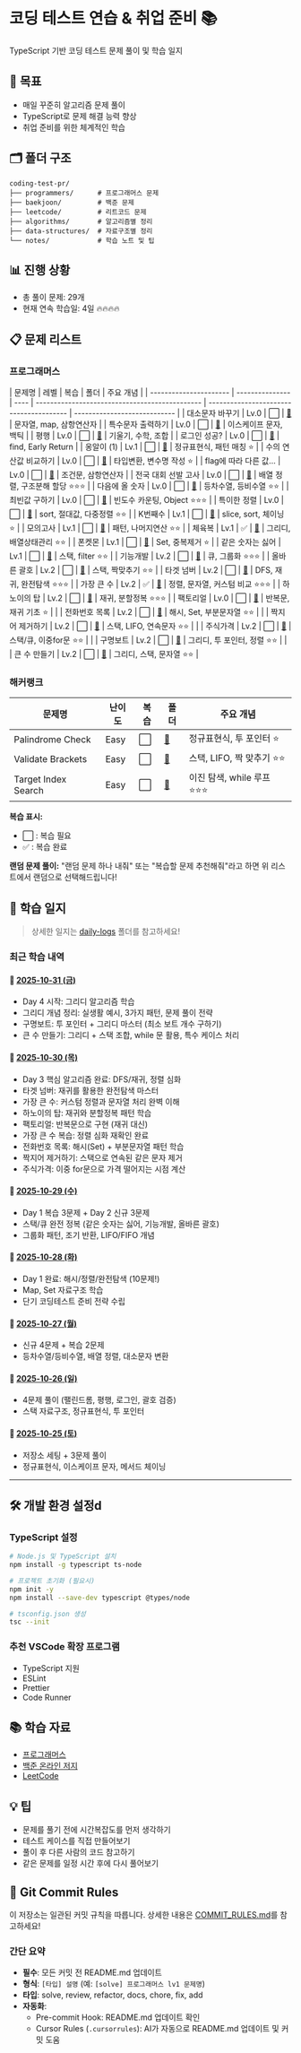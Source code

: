 # 코딩 테스트 연습 & 취업 준비 📚

TypeScript 기반 코딩 테스트 문제 풀이 및 학습 일지

## 📌 목표

- 매일 꾸준히 알고리즘 문제 풀이
- TypeScript로 문제 해결 능력 향상
- 취업 준비를 위한 체계적인 학습

## 🗂️ 폴더 구조

```
coding-test-pr/
├── programmers/      # 프로그래머스 문제
├── baekjoon/         # 백준 문제
├── leetcode/         # 리트코드 문제
├── algorithms/       # 알고리즘별 정리
├── data-structures/  # 자료구조별 정리
└── notes/            # 학습 노트 및 팁
```

## 📊 진행 상황

- 총 풀이 문제: 29개
- 현재 연속 학습일: 4일 🔥🔥🔥🔥

## 📋 문제 리스트

### 프로그래머스

| 문제명                 | 레벨            | 복습 | 폴더                                           | 주요 개념                               |
| ---------------------- | --------------- | ---- | ---------------------------------------------- | --------------------------------------- | ---------------------------- |
| 대소문자 바꾸기        | Lv.0            | ⬜   | [📁](./programmers/lv0_대소문자_바꾸기)        | 문자열, map, 삼항연산자                 |
| 특수문자 출력하기      | Lv.0            | ⬜   | [📁](./programmers/lv0_특수문자_출력하기)      | 이스케이프 문자, 백틱                   |
| 평행                   | Lv.0            | ⬜   | [📁](./programmers/lv0_평행)                   | 기울기, 수학, 조합                      |
| 로그인 성공?           | Lv.0            | ⬜   | [📁](./programmers/lv0_로그인_성공)            | find, Early Return                      |
| 옹알이 (1)             | Lv.1            | ⬜   | [📁](./programmers/lv1_옹알이1)                | 정규표현식, 패턴 매칭 ⭐                |
| 수의 연산값 비교하기   | Lv.0            | ⬜   | [📁](./programmers/lv0_수의_연산값_비교하기)   | 타입변환, 변수명 작성 ⭐                |
| flag에 따라 다른 값... | Lv.0            | ⬜   | [📁](./programmers/lv0_flag에_따라_다른_값...) | 조건문, 삼항연산자                      |
| 전국 대회 선발 고사    | Lv.0            | ⬜   | [📁](./programmers/lv0_전국_대회_선발_고사)    | 배열 정렬, 구조분해 할당 ⭐⭐⭐         |
| 다음에 올 숫자         | Lv.0            | ⬜   | [📁](./programmers/lv0_다음에_올_숫자)         | 등차수열, 등비수열 ⭐⭐                 |
| 최빈값 구하기          | Lv.0            | ⬜   | [📁](./programmers/lv0_최빈값_구하기)          | 빈도수 카운팅, Object ⭐⭐⭐            |
| 특이한 정렬            | Lv.0            | ⬜   | [📁](./programmers/lv0_특이한_정렬)            | sort, 절대값, 다중정렬 ⭐⭐             |
| K번째수                | Lv.1            | ⬜   | [📁](./programmers/lv1_k번째수)                | slice, sort, 체이닝 ⭐                  |
| 모의고사               | Lv.1            | ⬜   | [📁](./programmers/lv1_모의고사)               | 패턴, 나머지연산 ⭐⭐                   |
| 체육복                 | Lv.1            | ✅   | [📁](./programmers/lv1_체육복)                 | 그리디, 배열상태관리 ⭐⭐               |
| 폰켓몬                 | Lv.1            | ⬜   | [📁](./programmers/lv1_폰켓몬)                 | Set, 중복제거 ⭐                        |
| 같은 숫자는 싫어       | Lv.1            | ⬜   | [📁](./programmers/lv1_같은_숫자는_싫어)       | 스택, filter ⭐⭐                       |
| 기능개발               | Lv.2            | ⬜   | [📁](./programmers/lv2_기능개발)               | 큐, 그룹화 ⭐⭐⭐                       |
| 올바른 괄호            | Lv.2            | ⬜   | [📁](./programmers/lv2_올바른_괄호)            | 스택, 짝맞추기 ⭐⭐                     |
| 타겟 넘버              | Lv.2            | ⬜   | [📁](./programmers/lv2_타겟_넘버)              | DFS, 재귀, 완전탐색 ⭐⭐⭐              |
| 가장 큰 수             | Lv.2            | ✅   | [📁](./programmers/lv2_가장_큰_수)             | 정렬, 문자열, 커스텀 비교 ⭐⭐⭐        |
| 하노이의 탑            | Lv.2            | ⬜   | [📁](./programmers/lv2_하노이의_탑)            | 재귀, 분할정복 ⭐⭐⭐                   |
| 팩토리얼               | Lv.0            | ⬜   | [📁](./programmers/lv0_팩토리얼)               | 반복문, 재귀 기초 ⭐                    |
|                        | 전화번호 목록   | Lv.2 | ⬜                                             | [📁](./programmers/lv2_전화번호_목록)   | 해시, Set, 부분문자열 ⭐⭐   |
|                        | 짝지어 제거하기 | Lv.2 | ⬜                                             | [📁](./programmers/lv2_짝지어_제거하기) | 스택, LIFO, 연속문자 ⭐⭐    |
|                        | 주식가격        | Lv.2 | ⬜                                             | [📁](./programmers/lv2_주식가격)        | 스택/큐, 이중for문 ⭐⭐      |
|                        | 구명보트        | Lv.2 | ⬜                                             | [📁](./programmers/lv2_구명보트)        | 그리디, 투 포인터, 정렬 ⭐⭐ |
|                        | 큰 수 만들기    | Lv.2 | ⬜                                             | [📁](./programmers/lv2_큰_수_만들기)    | 그리디, 스택, 문자열 ⭐⭐    |

### 해커랭크

| 문제명              | 난이도 | 복습 | 폴더                                         | 주요 개념                    |
| ------------------- | ------ | ---- | -------------------------------------------- | ---------------------------- |
| Palindrome Check    | Easy   | ⬜   | [📁](./hackerrank/easy_palindrome_check)     | 정규표현식, 투 포인터 ⭐     |
| Validate Brackets   | Easy   | ⬜   | [📁](./hackerrank/easy_validate_brackets/)   | 스택, LIFO, 짝 맞추기 ⭐⭐   |
| Target Index Search | Easy   | ⬜   | [📁](./hackerrank/easy_target_index_search/) | 이진 탐색, while 루프 ⭐⭐⭐ |

**복습 표시:**

- ⬜ : 복습 필요
- ✅ : 복습 완료

**랜덤 문제 풀이:** "랜덤 문제 하나 내줘" 또는 "복습할 문제 추천해줘"라고 하면 위 리스트에서 랜덤으로 선택해드립니다!

## 📝 학습 일지

> 상세한 일지는 [daily-logs](./daily-logs/) 폴더를 참고하세요!

### 최근 학습 내역

#### 📁 [2025-10-31 (금)](./daily-logs/2025-10-31.md)

- Day 4 시작: 그리디 알고리즘 학습
- 그리디 개념 정리: 실생활 예시, 3가지 패턴, 문제 풀이 전략
- 구명보트: 투 포인터 + 그리디 마스터 (최소 보트 개수 구하기)
- 큰 수 만들기: 그리디 + 스택 조합, while 문 활용, 특수 케이스 처리

#### 📁 [2025-10-30 (목)](./daily-logs/2025-10-30.md)

- Day 3 핵심 알고리즘 완료: DFS/재귀, 정렬 심화
- 타겟 넘버: 재귀를 활용한 완전탐색 마스터
- 가장 큰 수: 커스텀 정렬과 문자열 처리 완벽 이해
- 하노이의 탑: 재귀와 분할정복 패턴 학습
- 팩토리얼: 반복문으로 구현 (재귀 대신)
- 가장 큰 수 복습: 정렬 심화 재확인 완료
- 전화번호 목록: 해시(Set) + 부분문자열 패턴 학습
- 짝지어 제거하기: 스택으로 연속된 같은 문자 제거
- 주식가격: 이중 for문으로 가격 떨어지는 시점 계산

#### 📁 [2025-10-29 (수)](./daily-logs/2025-10-29.md)

- Day 1 복습 3문제 + Day 2 신규 3문제
- 스택/큐 완전 정복 (같은 숫자는 싫어, 기능개발, 올바른 괄호)
- 그룹화 패턴, 조기 반환, LIFO/FIFO 개념

#### 📁 [2025-10-28 (화)](./daily-logs/2025-10-28.md)

- Day 1 완료: 해시/정렬/완전탐색 (10문제!)
- Map, Set 자료구조 학습
- 단기 코딩테스트 준비 전략 수립

#### 📁 [2025-10-27 (월)](./daily-logs/2025-10-27.md)

- 신규 4문제 + 복습 2문제
- 등차수열/등비수열, 배열 정렬, 대소문자 변환

#### 📁 [2025-10-26 (일)](./daily-logs/2025-10-26.md)

- 4문제 풀이 (팰린드롬, 평행, 로그인, 괄호 검증)
- 스택 자료구조, 정규표현식, 투 포인터

#### 📁 [2025-10-25 (토)](./daily-logs/2025-10-25.md)

- 저장소 세팅 + 3문제 풀이
- 정규표현식, 이스케이프 문자, 메서드 체이닝

---

<!-- 아래에 매일 일지를 추가하세요 -->

## 🛠️ 개발 환경 설정d

### TypeScript 설정

```bash
# Node.js 및 TypeScript 설치
npm install -g typescript ts-node

# 프로젝트 초기화 (필요시)
npm init -y
npm install --save-dev typescript @types/node

# tsconfig.json 생성
tsc --init
```

### 추천 VSCode 확장 프로그램

- TypeScript 지원
- ESLint
- Prettier
- Code Runner

## 📚 학습 자료

- [프로그래머스](https://programmers.co.kr/)
- [백준 온라인 저지](https://www.acmicpc.net/)
- [LeetCode](https://leetcode.com/)

## 💡 팁

- 문제를 풀기 전에 시간복잡도를 먼저 생각하기
- 테스트 케이스를 직접 만들어보기
- 풀이 후 다른 사람의 코드 참고하기
- 같은 문제를 일정 시간 후에 다시 풀어보기

## 📜 Git Commit Rules

이 저장소는 일관된 커밋 규칙을 따릅니다. 상세한 내용은 [COMMIT_RULES.md](./COMMIT_RULES.md)를 참고하세요!

### 간단 요약

- **필수**: 모든 커밋 전 README.md 업데이트
- **형식**: `[타입] 설명` (예: `[solve] 프로그래머스 lv1 문제명`)
- **타입**: solve, review, refactor, docs, chore, fix, add
- **자동화**:
  - Pre-commit Hook: README.md 업데이트 확인
  - Cursor Rules (`.cursorrules`): AI가 자동으로 README.md 업데이트 및 커밋 도움
